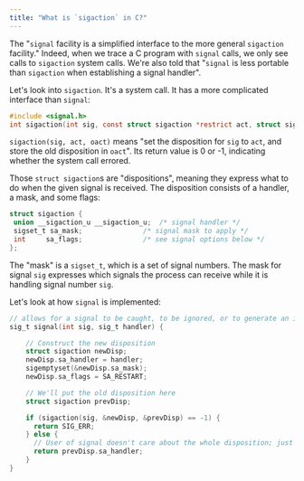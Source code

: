 ```yaml
---
title: "What is `sigaction` in C?"
---
```


The "`signal` facility is a simplified interface to the more general `sigaction` facility." Indeed, when we trace a C program with `signal` calls, we only see calls to `sigaction` system calls. We're also told that "`signal` is less portable than `sigaction` when establishing a signal handler".

Let's look into `sigaction`. It's a system call. It has a more complicated interface than `signal`:

```c
#include <signal.h>
int sigaction(int sig, const struct sigaction *restrict act, struct sigaction *restrict oact);
```

`sigaction(sig, act, oact)` means "set the disposition for `sig` to `act`, and store the old disposition in `oact`". Its return value is 0 or -1, indicating whether the system call errored.

Those `struct sigaction`s are "dispositions", meaning they express what to do when the given signal is received. The disposition consists of a handler, a mask, and some flags:

```c
struct sigaction {
 union __sigaction_u __sigaction_u;  /* signal handler */
 sigset_t sa_mask;               /* signal mask to apply */
 int     sa_flags;               /* see signal options below */
};
```

The "mask" is a `sigset_t`, which is a set of signal numbers. The mask for signal `sig` expresses which signals the process can receive while it is handling signal number `sig`.

Let's look at how `signal` is implemented:

```c
// allows for a signal to be caught, to be ignored, or to generate an interrupt
sig_t signal(int sig, sig_t handler) {

    // Construct the new disposition
    struct sigaction newDisp;
    newDisp.sa_handler = handler;
    sigemptyset(&newDisp.sa_mask);
    newDisp.sa_flags = SA_RESTART;

    // We'll put the old disposition here
    struct sigaction prevDisp;

    if (sigaction(sig, &newDisp, &prevDisp) == -1) {
      return SIG_ERR;
    } else {
      // User of signal doesn't care about the whole disposition; just the handler
      return prevDisp.sa_handler;
    }
}
```
